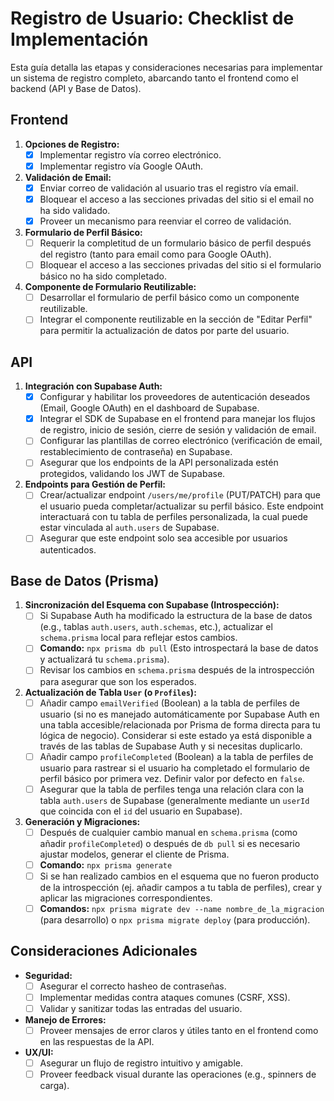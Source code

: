 # Registro de Usuario: Checklist de Implementación

Esta guía detalla las etapas y consideraciones necesarias para implementar un sistema de registro completo, abarcando tanto el frontend como el backend (API y Base de Datos).

## Frontend

1.  **Opciones de Registro:**
    *   [x] Implementar registro vía correo electrónico.
    *   [x] Implementar registro vía Google OAuth.
2.  **Validación de Email:**
    *   [x] Enviar correo de validación al usuario tras el registro vía email.
    *   [x] Bloquear el acceso a las secciones privadas del sitio si el email no ha sido validado.
    *   [x] Proveer un mecanismo para reenviar el correo de validación.
3.  **Formulario de Perfil Básico:**
    *   [ ] Requerir la completitud de un formulario básico de perfil después del registro (tanto para email como para Google OAuth).
    *   [ ] Bloquear el acceso a las secciones privadas del sitio si el formulario básico no ha sido completado.
4.  **Componente de Formulario Reutilizable:**
    *   [ ] Desarrollar el formulario de perfil básico como un componente reutilizable.
    *   [ ] Integrar el componente reutilizable en la sección de "Editar Perfil" para permitir la actualización de datos por parte del usuario.

## API

1.  **Integración con Supabase Auth:**
    *   [x] Configurar y habilitar los proveedores de autenticación deseados (Email, Google OAuth) en el dashboard de Supabase.
    *   [x] Integrar el SDK de Supabase en el frontend para manejar los flujos de registro, inicio de sesión, cierre de sesión y validación de email.
    *   [ ] Configurar las plantillas de correo electrónico (verificación de email, restablecimiento de contraseña) en Supabase.
    *   [ ] Asegurar que los endpoints de la API personalizada estén protegidos, validando los JWT de Supabase.
2.  **Endpoints para Gestión de Perfil:**
    *   [ ] Crear/actualizar endpoint `/users/me/profile` (PUT/PATCH) para que el usuario pueda completar/actualizar su perfil básico. Este endpoint interactuará con tu tabla de perfiles personalizada, la cual puede estar vinculada al `auth.users` de Supabase.
    *   [ ] Asegurar que este endpoint solo sea accesible por usuarios autenticados.

## Base de Datos (Prisma)

1.  **Sincronización del Esquema con Supabase (Introspección):**
    *   [ ] Si Supabase Auth ha modificado la estructura de la base de datos (e.g., tablas `auth.users`, `auth.schemas`, etc.), actualizar el `schema.prisma` local para reflejar estos cambios.
    *   [ ] **Comando:** `npx prisma db pull` (Esto introspectará la base de datos y actualizará tu `schema.prisma`).
    *   [ ] Revisar los cambios en `schema.prisma` después de la introspección para asegurar que son los esperados.
2.  **Actualización de Tabla `User` (o `Profiles`):**
    *   [ ] Añadir campo `emailVerified` (Boolean) a la tabla de perfiles de usuario (si no es manejado automáticamente por Supabase Auth en una tabla accesible/relacionada por Prisma de forma directa para tu lógica de negocio). Considerar si este estado ya está disponible a través de las tablas de Supabase Auth y si necesitas duplicarlo.
    *   [ ] Añadir campo `profileCompleted` (Boolean) a la tabla de perfiles de usuario para rastrear si el usuario ha completado el formulario de perfil básico por primera vez. Definir valor por defecto en `false`.
    *   [ ] Asegurar que la tabla de perfiles tenga una relación clara con la tabla `auth.users` de Supabase (generalmente mediante un `userId` que coincida con el `id` del usuario en Supabase).
3.  **Generación y Migraciones:**
    *   [ ] Después de cualquier cambio manual en `schema.prisma` (como añadir `profileCompleted`) o después de `db pull` si es necesario ajustar modelos, generar el cliente de Prisma.
    *   [ ] **Comando:** `npx prisma generate`
    *   [ ] Si se han realizado cambios en el esquema que no fueron producto de la introspección (ej. añadir campos a tu tabla de perfiles), crear y aplicar las migraciones correspondientes.
    *   [ ] **Comandos:** `npx prisma migrate dev --name nombre_de_la_migracion` (para desarrollo) o `npx prisma migrate deploy` (para producción).

## Consideraciones Adicionales

*   **Seguridad:**
    *   [ ] Asegurar el correcto hasheo de contraseñas.
    *   [ ] Implementar medidas contra ataques comunes (CSRF, XSS).
    *   [ ] Validar y sanitizar todas las entradas del usuario.
*   **Manejo de Errores:**
    *   [ ] Proveer mensajes de error claros y útiles tanto en el frontend como en las respuestas de la API.
*   **UX/UI:**
    *   [ ] Asegurar un flujo de registro intuitivo y amigable.
    *   [ ] Proveer feedback visual durante las operaciones (e.g., spinners de carga). 